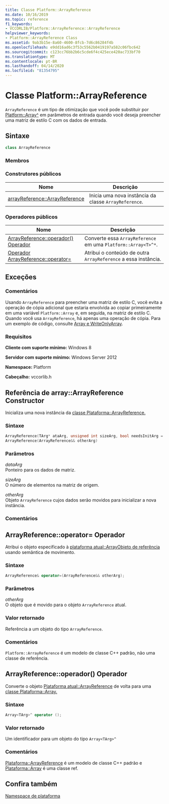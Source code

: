 ```yaml
---
title: Classe Platform::ArrayReference
ms.date: 10/16/2019
ms.topic: reference
f1_keywords:
- VCCORLIB/Platform::ArrayReference::ArrayReference
helpviewer_keywords:
- Platform::ArrayReference Class
ms.assetid: 9ab3b15e-8a60-4600-8fcb-7d6c86284f4b
ms.openlocfilehash: e9dd16ad6c3f53c5562b0419197a582c06fbc642
ms.sourcegitcommit: c123cc76bb2b6c5cde6f4c425ece420ac733bf70
ms.translationtype: MT
ms.contentlocale: pt-BR
ms.lasthandoff: 04/14/2020
ms.locfileid: "81354795"
---
```

# <a name="platformarrayreference-class"></a>Classe Platform::ArrayReference

`ArrayReference` é um tipo de otimização que você pode substituir por [Platform::Array^](../cppcx/platform-array-class.md) em parâmetros de entrada quando você deseja preencher uma matriz de estilo C com os dados de entrada.

## <a name="syntax"></a>Sintaxe

```cpp
class ArrayReference
```

### <a name="members"></a>Membros

### <a name="public-constructors"></a>Construtores públicos

|Nome|Descrição|
|----------|-----------------|
|[arrayReference::ArrayReference](#ctor)|Inicia uma nova instância da classe `ArrayReference`.|

### <a name="public-operators"></a>Operadores públicos

|Nome|Descrição|
|----------|-----------------|
|[ArrayReference::operador() Operador](#operator-call)|Converte essa `ArrayReference` em uma `Platform::Array<T>^*`.|
|[Operador ArrayReference::operator=](#operator-assign)|Atribui o conteúdo de outra `ArrayReference` a essa instância.|

## <a name="exceptions"></a>Exceções

### <a name="remarks"></a>Comentários

Usando `ArrayReference` para preencher uma matriz de estilo C, você evita a operação de cópia adicional que estaria envolvida ao copiar primeiramente em uma variável `Platform::Array` e, em seguida, na matriz de estilo C. Quando você usa `ArrayReference`, há apenas uma operação de cópia. Para um exemplo de código, consulte [Array e WriteOnlyArray](../cppcx/array-and-writeonlyarray-c-cx.md).

### <a name="requirements"></a>Requisitos

**Cliente com suporte mínimo:** Windows 8

**Servidor com suporte mínimo:** Windows Server 2012

**Namespace:** Platform

**Cabeçalho:** vccorlib.h

## <a name="arrayreferencearrayreference-constructor"></a><a name="ctor"></a>Referência de array::ArrayReference Constructor

Inicializa uma nova instância da [classe Plataforma::ArrayReference.](../cppcx/platform-arrayreference-class.md)

### <a name="syntax"></a>Sintaxe

```cpp
ArrayReference(TArg* ataArg, unsigned int sizeArg, bool needsInitArg = false);
ArrayReference(ArrayReference&& otherArg)
```

### <a name="parameters"></a>Parâmetros

*dataArg*<br/>
Ponteiro para os dados de matriz.

*sizeArg*<br/>
O número de elementos na matriz de origem.

*otherArg*<br/>
Objeto `ArrayReference` cujos dados serão movidos para inicializar a nova instância.

### <a name="remarks"></a>Comentários

## <a name="arrayreferenceoperator-operator"></a><a name="operator-assign"></a>ArrayReference::operator= Operador

Atribui o objeto especificado à [plataforma atual::ArrayObjeto de referência](../cppcx/platform-arrayreference-class.md) usando semântica de movimento.

### <a name="syntax"></a>Sintaxe

```cpp
ArrayReference& operator=(ArrayReference&& otherArg);
```

### <a name="parameters"></a>Parâmetros

*otherArg*<br/>
O objeto que é movido para o objeto `ArrayReference` atual.

### <a name="return-value"></a>Valor retornado

Referência a um objeto do tipo `ArrayReference`.

### <a name="remarks"></a>Comentários

`Platform::ArrayReference` é um modelo de classe C++ padrão, não uma classe de referência.

## <a name="arrayreferenceoperator-operator"></a><a name="operator-call"></a>ArrayReference::operador() Operador

Converte o objeto [Plataforma atual::ArrayReference](../cppcx/platform-arrayreference-class.md) de volta para uma [classe Plataforma::Array.](../cppcx/platform-array-class.md)

### <a name="syntax"></a>Sintaxe

```cpp
Array<TArg>^ operator ();
```

### <a name="return-value"></a>Valor retornado

Um identificador para um objeto do tipo `Array<TArg>^`

### <a name="remarks"></a>Comentários

[Plataforma::ArrayReference](../cppcx/platform-arrayreference-class.md) é um modelo de classe C++ padrão e [Plataforma::Array](../cppcx/platform-array-class.md) é uma classe ref.

## <a name="see-also"></a>Confira também

[Namespace de plataforma](../cppcx/platform-namespace-c-cx.md)
